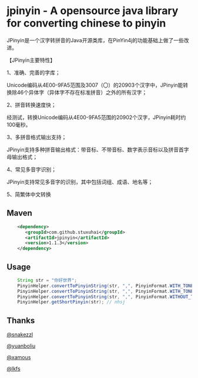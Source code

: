 # jpinyin - A opensource java library for converting chinese to pinyin

JPinyin是一个汉字转拼音的Java开源类库，在PinYin4j的功能基础上做了一些改进。<br>

【JPinyin主要特性】<br>

1、准确、完善的字库；<br>

Unicode编码从4E00-9FA5范围及3007（〇）的20903个汉字中，JPinyin能转换除46个异体字（异体字不存在标准拼音）之外的所有汉字；<br>

2、拼音转换速度快；<br>

经测试，转换Unicode编码从4E00-9FA5范围的20902个汉字，JPinyin耗时约100毫秒。<br>

3、多拼音格式输出支持；<br>

JPinyin支持多种拼音输出格式：带音标、不带音标、数字表示音标以及拼音首字母输出格式；<br>

4、常见多音字识别；<br>

JPinyin支持常见多音字的识别，其中包括词组、成语、地名等；<br>

5、简繁体中文转换<br>

## Maven

``` xml
    <dependency>
       <groupId>com.github.stuxuhai</groupId>
       <artifactId>jpinyin</artifactId>
       <version>1.1.3</version>
    </dependency>
```

## Usage

``` java
    String str = "你好世界";
    PinyinHelper.convertToPinyinString(str, ",", PinyinFormat.WITH_TONE_MARK); // nǐ,hǎo,shì,jiè
    PinyinHelper.convertToPinyinString(str, ",", PinyinFormat.WITH_TONE_NUMBER); // ni3,hao3,shi4,jie4
    PinyinHelper.convertToPinyinString(str, ",", PinyinFormat.WITHOUT_TONE); // ni,hao,shi,jie
    PinyinHelper.getShortPinyin(str); // nhsj
```

## Thanks

[@snakezzl](https://github.com/snakezzl)

[@yuanboliu](https://github.com/yuanboliu)

[@xamous](https://github.com/xamous)

[@lkfs](https://github.com/lkfs)


